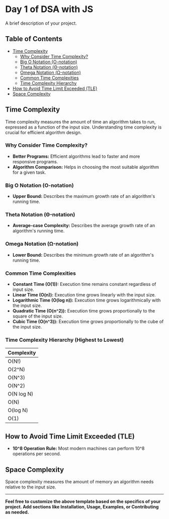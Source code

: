 # Day 1 of DSA with JS

A brief description of your project.

## Table of Contents

- [Time Complexity](#time-complexity)
  - [Why Consider Time Complexity?](#why-consider-time-complexity)
  - [Big O Notation (O-notation)](#big-o-notation-o-notation)
  - [Theta Notation (Θ-notation)](#theta-notation-θ-notation)
  - [Omega Notation (Ω-notation)](#omega-notation-ω-notation)
  - [Common Time Complexities](#common-time-complexities)
  - [Time Complexity Hierarchy](#time-complexity-hierarchy-highest-to-lowest)
- [How to Avoid Time Limit Exceeded (TLE)](#how-to-avoid-time-limit-exceeded-tle)
- [Space Complexity](#space-complexity)

## Time Complexity

Time complexity measures the amount of time an algorithm takes to run, expressed as a function of the input size. Understanding time complexity is crucial for efficient algorithm design.

### Why Consider Time Complexity?

- **Better Programs:** Efficient algorithms lead to faster and more responsive programs.
- **Algorithm Comparison:** Helps in choosing the most suitable algorithm for a given task.

### Big O Notation (O-notation)

- **Upper Bound:** Describes the maximum growth rate of an algorithm's running time.

### Theta Notation (Θ-notation)

- **Average-case Complexity:** Describes the average growth rate of an algorithm's running time.

### Omega Notation (Ω-notation)

- **Lower Bound:** Describes the minimum growth rate of an algorithm's running time.

### Common Time Complexities

- **Constant Time (O(1)):** Execution time remains constant regardless of input size.
- **Linear Time (O(n)):** Execution time grows linearly with the input size.
- **Logarithmic Time (O(log n)):** Execution time grows logarithmically with the input size.
- **Quadratic Time (O(n^2)):** Execution time grows proportionally to the square of the input size.
- **Cubic Time (O(n^3)):** Execution time grows proportionally to the cube of the input size.

### Time Complexity Hierarchy (Highest to Lowest)

| Complexity   |
|--------------|
| O(N!)         |
| O(2^N)        |
| O(N^3)        |
| O(N^2)        |
| O(N log N)    |
| O(N)          |
| O(log N)      |
| O(1)          |

## How to Avoid Time Limit Exceeded (TLE)

- **10^8 Operation Rule:** Most modern machines can perform 10^8 operations per second.

## Space Complexity

Space complexity measures the amount of memory an algorithm needs relative to the input size.

---

**Feel free to customize the above template based on the specifics of your project. Add sections like Installation, Usage, Examples, or Contributing as needed.**
